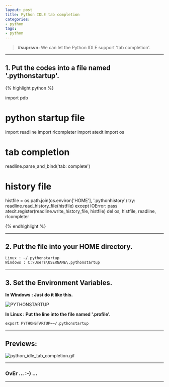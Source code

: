```yaml
---
layout: post
title: Python IDLE tab completion
categories:
- python
tags:
- python
---
```


> __#suprsvn:__ We can let the Python IDLE support 'tab completion'.

---

## 1. Put the codes into a file named '.pythonstartup'.

{% highlight python %}

import pdb
# python startup file
import readline
import rlcompleter
import atexit
import os
# tab completion
readline.parse_and_bind('tab: complete')
# history file
histfile = os.path.join(os.environ['HOME'], '.pythonhistory')
try:
    readline.read_history_file(histfile)
except IOError:
    pass
atexit.register(readline.write_history_file, histfile)
del os, histfile, readline, rlcompleter

{% endhighlight %}

---

## 2. Put the file into your HOME directory.      

    Linux : ~/.pythonstartup
    Windows : C:\Users\USERNAME\.pythonstartup

---

## 3. Set the Environment Variables.       

__In Windows : Just do it like this.__

![PYTHONSTARTUP](http://0nly.me/images/PYTHONSTARTUP.png)

__In Linux : Put the line into the file named '.profile'.__

    export PYTHONSTARTUP=~/.pythonstartup     

---

## Previews:

![python_idle_tab_completion.gif](http://0nly.me/images/python_idle_tab_completion.gif)

---

### OvEr … :-) …

---
